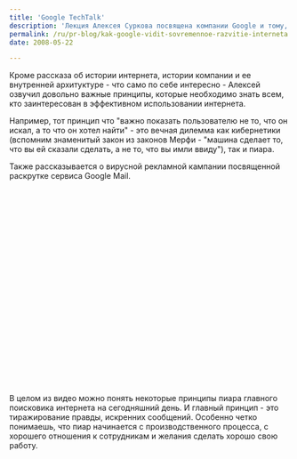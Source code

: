 ```yaml
---
title: 'Google TechTalk'
description: 'Лекция Алексея Суркова посвящена компании Google и тому, как эта компания оценивает современное развитие интернет-технологий.'
permalink: /ru/pr-blog/kak-google-vidit-sovremennoe-razvitie-interneta
date: 2008-05-22

---
```


Кроме рассказа об истории интернета, истории компании и ее внутренней архитуктуре - что само по себе интересно - Алексей озвучил довольно важные принципы, которые необходимо знать всем, кто заинтересован в эффективном использовании интернета.

Например, тот принцип что "важно показать пользователю не то, что он искал, а то что он хотел найти" - это вечная дилемма как кибернетики (вспомним знаменитый закон из законов Мерфи - "машина сделает то, что вы ей сказали сделать, а не то, что вы имли ввиду"), так и пиара.

Также рассказывается о вирусной рекламной кампании посвященной раскрутке сервиса Google Mail.

<object width="425" height="355"><param name="movie" value="http://www.youtube.com/v/VsvfAUaKiwo&hl=en"></param><param name="wmode" value="transparent"></param><embed src="http://www.youtube.com/v/VsvfAUaKiwo&amp;hl=en" type="application/x-shockwave-flash" wmode="transparent" width="425" height="355"></embed></object>

В целом из видео можно понять некоторые принципы пиара главного поисковика интернета на сегодняшний день. И главный принцип - это тиражирование правды, искренних сообщений. Особенно четко понимаешь, что пиар начинается с производственного процесса, с хорошего отношения к сотрудникам и желания сделать хорошо свою работу.

